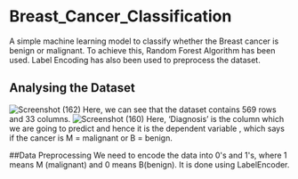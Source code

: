 # Breast_Cancer_Classification
A simple machine learning model to classify whether the Breast cancer is benign or malignant. To achieve this, Random Forest Algorithm has been used. Label Encoding has also been used to preprocess the dataset.

## Analysing the Dataset
![Screenshot (162)](https://user-images.githubusercontent.com/44607923/68864268-ddcb8900-0716-11ea-8c32-8e172ca9fed5.png)
Here, we can see that the dataset contains  569 rows and 33 columns.
![Screenshot (160)](https://user-images.githubusercontent.com/44607923/68864485-3b5fd580-0717-11ea-92e3-6a76fa4c3c60.png)
Here, ‘Diagnosis’ is the column which we are going to predict and hence it is the dependent variable , which says if the cancer is M = malignant or B = benign. 

##Data Preprocessing
We need to encode the data into 0's and 1's, where 1 means M (malignant) and 0 means B(benign). It is done using LabelEncoder.
 


